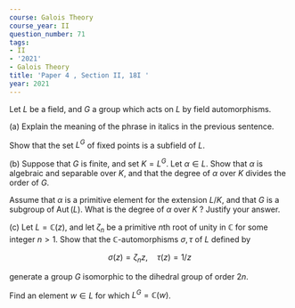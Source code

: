 ```yaml
---
course: Galois Theory
course_year: II
question_number: 71
tags:
- II
- '2021'
- Galois Theory
title: 'Paper 4 , Section II, 18I '
year: 2021
---
```




Let $L$ be a field, and $G$ a group which acts on $L$ by field automorphisms.

(a) Explain the meaning of the phrase in italics in the previous sentence.

Show that the set $L^{G}$ of fixed points is a subfield of $L$.

(b) Suppose that $G$ is finite, and set $K=L^{G}$. Let $\alpha \in L$. Show that $\alpha$ is algebraic and separable over $K$, and that the degree of $\alpha$ over $K$ divides the order of $G$.

Assume that $\alpha$ is a primitive element for the extension $L / K$, and that $G$ is a subgroup of $\operatorname{Aut}(L)$. What is the degree of $\alpha$ over $K$ ? Justify your answer.

(c) Let $L=\mathbb{C}(z)$, and let $\zeta_{n}$ be a primitive $n$th root of unity in $\mathbb{C}$ for some integer $n>1$. Show that the $\mathbb{C}$-automorphisms $\sigma, \tau$ of $L$ defined by

$$\sigma(z)=\zeta_{n} z, \quad \tau(z)=1 / z$$

generate a group $G$ isomorphic to the dihedral group of order $2 n$.

Find an element $w \in L$ for which $L^{G}=\mathbb{C}(w)$.